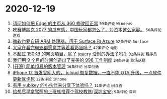 # 2020-12-19

1. [请问如何把 Edge 的主页从 360 修改回正常](https://www.v2ex.com/t/736961) ``59条评论`` ``Windows``
1. [吃赛博朋克 2077 的瓜有感，中国玩家都怎么了，对资本这么宽容。](https://www.v2ex.com/t/736999) ``56条评论`` ``游戏``
1. [微软也要自研 ARM 处理器，用于 Surface 和 Azure](https://www.v2ex.com/t/736954) ``52条评论`` ``Surface``
1. [大家在看完电影都愿意并等着看彩蛋吗？](https://www.v2ex.com/t/736956) ``42条评论`` ``电影``
1. [不超过 150KB 的网页项目，除了 jquery 没别的办法了吗？](https://www.v2ex.com/t/737048) ``32条评论`` ``程序员``
1. [我们用 9 个月的时间创造出了完美的 996 工作制度](https://www.v2ex.com/t/737054) ``24条评论`` ``职场话题``
1. [[开源] 简单粗暴的版本管理](https://www.v2ex.com/t/737016) ``16条评论`` ``分享创造``
1. [iPhone 12 首发官网入的， icloud 恢复数据，一直不能 OTA 升级，一点软件更新就卡死](https://www.v2ex.com/t/737015) ``12条评论`` ``iPhone``
1. [有用 yubikey 的小伙伴来分享下体验吗？](https://www.v2ex.com/t/737030) ``11条评论`` ``问与答``
1. [给想尽早拿驾照的上班族推荐个驾校教练(深圳宝安)](https://www.v2ex.com/t/737019) ``9条评论`` ``深圳``
